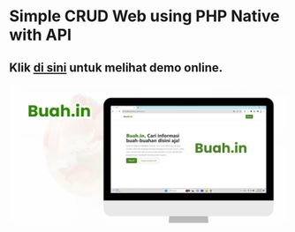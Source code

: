 # Simple CRUD Web using PHP Native with API

## Klik [di sini]([https://www.example.com](https://sdlab.polbeng.web.id/web/rpl_6a/kelompok8_buah.in/index.php)) untuk melihat demo online.

![Buah Thumbnail](img/Buah.in%20Thumbnail.png)

